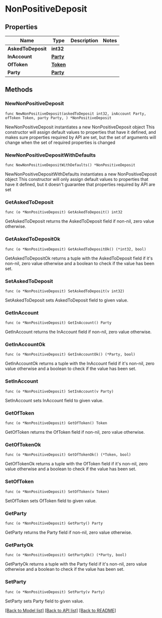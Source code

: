 # NonPositiveDeposit

## Properties

Name | Type | Description | Notes
------------ | ------------- | ------------- | -------------
**AskedToDeposit** | **int32** |  | 
**InAccount** | [**Party**](Party.md) |  | 
**OfToken** | [**Token**](Token.md) |  | 
**Party** | [**Party**](Party.md) |  | 

## Methods

### NewNonPositiveDeposit

`func NewNonPositiveDeposit(askedToDeposit int32, inAccount Party, ofToken Token, party Party, ) *NonPositiveDeposit`

NewNonPositiveDeposit instantiates a new NonPositiveDeposit object
This constructor will assign default values to properties that have it defined,
and makes sure properties required by API are set, but the set of arguments
will change when the set of required properties is changed

### NewNonPositiveDepositWithDefaults

`func NewNonPositiveDepositWithDefaults() *NonPositiveDeposit`

NewNonPositiveDepositWithDefaults instantiates a new NonPositiveDeposit object
This constructor will only assign default values to properties that have it defined,
but it doesn't guarantee that properties required by API are set

### GetAskedToDeposit

`func (o *NonPositiveDeposit) GetAskedToDeposit() int32`

GetAskedToDeposit returns the AskedToDeposit field if non-nil, zero value otherwise.

### GetAskedToDepositOk

`func (o *NonPositiveDeposit) GetAskedToDepositOk() (*int32, bool)`

GetAskedToDepositOk returns a tuple with the AskedToDeposit field if it's non-nil, zero value otherwise
and a boolean to check if the value has been set.

### SetAskedToDeposit

`func (o *NonPositiveDeposit) SetAskedToDeposit(v int32)`

SetAskedToDeposit sets AskedToDeposit field to given value.


### GetInAccount

`func (o *NonPositiveDeposit) GetInAccount() Party`

GetInAccount returns the InAccount field if non-nil, zero value otherwise.

### GetInAccountOk

`func (o *NonPositiveDeposit) GetInAccountOk() (*Party, bool)`

GetInAccountOk returns a tuple with the InAccount field if it's non-nil, zero value otherwise
and a boolean to check if the value has been set.

### SetInAccount

`func (o *NonPositiveDeposit) SetInAccount(v Party)`

SetInAccount sets InAccount field to given value.


### GetOfToken

`func (o *NonPositiveDeposit) GetOfToken() Token`

GetOfToken returns the OfToken field if non-nil, zero value otherwise.

### GetOfTokenOk

`func (o *NonPositiveDeposit) GetOfTokenOk() (*Token, bool)`

GetOfTokenOk returns a tuple with the OfToken field if it's non-nil, zero value otherwise
and a boolean to check if the value has been set.

### SetOfToken

`func (o *NonPositiveDeposit) SetOfToken(v Token)`

SetOfToken sets OfToken field to given value.


### GetParty

`func (o *NonPositiveDeposit) GetParty() Party`

GetParty returns the Party field if non-nil, zero value otherwise.

### GetPartyOk

`func (o *NonPositiveDeposit) GetPartyOk() (*Party, bool)`

GetPartyOk returns a tuple with the Party field if it's non-nil, zero value otherwise
and a boolean to check if the value has been set.

### SetParty

`func (o *NonPositiveDeposit) SetParty(v Party)`

SetParty sets Party field to given value.



[[Back to Model list]](../README.md#documentation-for-models) [[Back to API list]](../README.md#documentation-for-api-endpoints) [[Back to README]](../README.md)


